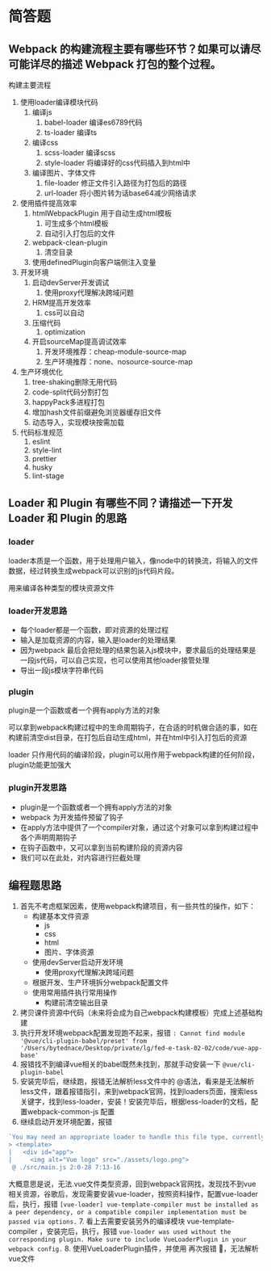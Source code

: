 # 简答题

## Webpack 的构建流程主要有哪些环节？如果可以请尽可能详尽的描述 Webpack 打包的整个过程。

构建主要流程

1. 使用loader编译模块代码
   1. 编译js
      1. babel-loader 编译es6789代码
      2. ts-loader 编译ts
   2. 编译css
      1. scss-loader 编译scss
      2. style-loader 将编译好的css代码插入到html中
   3. 编译图片、字体文件
      1. file-loader 修正文件引入路径为打包后的路径
      2. url-loader 将小图片转为话base64减少网络请求
2. 使用插件提高效率
   1. htmlWebpackPlugin 用于自动生成html模板
      1. 可生成多个html模板
      2. 自动引入打包后的文件
   2. webpack-clean-plugin
      1. 清空目录
   3. 使用definedPlugin向客户端侧注入变量
3. 开发环境
   1. 启动devServer开发调试
      1. 使用proxy代理解决跨域问题
   2. HRM提高开发效率
      1. css可以自动
   3. 压缩代码
      1. optimization
   4. 开启sourceMap提高调试效率
      1. 开发环境推荐：cheap-module-source-map
      2. 生产环境推荐：none、nosource-source-map
4. 生产环境优化
   1. tree-shaking删除无用代码
   2. code-split代码分割打包
   3. happyPack多进程打包
   4. 增加hash文件前缀避免浏览器缓存旧文件
   5. 动态导入，实现模块按需加载
5. 代码标准规范
   1. eslint
   2. style-lint
   3. prettier
   4. husky
   5. lint-stage

## Loader 和 Plugin 有哪些不同？请描述一下开发 Loader 和 Plugin 的思路

### loader

loader本质是一个函数，用于处理用户输入，像node中的转换流，将输入的文件数据，经过转换生成webpack可以识别的js代码片段。

用来编译各种类型的模块资源文件

### loader开发思路

- 每个loader都是一个函数，即对资源的处理过程
- 输入是加载资源的内容，输入是loader的处理结果
- 因为webpack 最后会把处理的结果包装入js模块中，要求最后的处理结果是一段js代码，可以自己实现，也可以使用其他loader接管处理
- 导出一段js模块字符串代码

### plugin

plugin是一个函数或者一个拥有apply方法的对象

可以拿到webpack构建过程中的生命周期钩子，在合适的时机做合适的事，如在构建前清空dist目录，在打包后自动生成html，并在html中引入打包后的资源

loader 只作用代码的编译阶段，plugin可以用作用于webpack构建的任何阶段，plugin功能更加强大

### plugin开发思路

- plugin是一个函数或者一个拥有apply方法的对象
- webpack 为开发插件预留了钩子
- 在apply方法中提供了一个compiler对象，通过这个对象可以拿到构建过程中各个声明周期钩子
- 在钩子函数中，又可以拿到当前构建阶段的资源内容
- 我们可以在此处，对内容进行拦截处理

## 编程题思路

1. 首先不考虑框架因素，使用webpack构建项目，有一些共性的操作，如下：
   - 构建基本文件资源
     - js
     - css
     - html
     - 图片、字体资源
   - 使用devServer启动开发环境
     - 使用proxy代理解决跨域问题
   - 根据开发、生产环境拆分webpack配置文件
   - 使用常用插件执行常用操作
     - 构建前清空输出目录
 2. 拷贝课件资源中代码（未来将会成为自己webpack构建模板）完成上述基础构建
 3. 执行开发环境webpack配置发现跑不起来，报错 `: Cannot find module '@vue/cli-plugin-babel/preset' from '/Users/bytednace/Desktop/private/lg/fed-e-task-02-02/code/vue-app-base'`
 4. 报错找不到编译vue相关的babel既然未找到，那就手动安装一下 `@vue/cli-plugin-babel`
 5. 安装完毕后，继续跑，报错无法解析less文件中的 @语法，看来是无法解析less文件，跟着报错指引，来到webpack官网，找到loaders页面，搜索less关键字，找到less-loader，安装！安装完毕后，根据less-loader的文档，配置webpack-common-js 配置
 6. 继续启动开发环境配置，报错

```js
`You may need an appropriate loader to handle this file type, currently no loaders are configured to process this file. See https://webpack.js.org/concepts#loaders
> <template>
|   <div id="app">
|     <img alt="Vue logo" src="./assets/logo.png">
 @ ./src/main.js 2:0-28 7:13-16
```

大概意思是说，无法.vue文件类型资源，回到webpack官网找，发现找不到vue相关资源，谷歌后，发现需要安装vue-loader，按照资料操作，配置vue-loader后，执行，报错 `[vue-loader] vue-template-compiler must be installed as a peer dependency, or a compatible compiler implementation must be passed via options.`
7. 看上去需要安装另外的编译模块 vue-template-compiler ，安装完后，执行，报错 `vue-loader was used without the corresponding plugin. Make sure to include VueLoaderPlugin in your webpack config.`
8. 使用VueLoaderPlugin插件，并使用 再次报错  ，无法解析 vue文件<style> 标签下的样式，找资料找到vue官网继续 https://vue-loader.vuejs.org/guide/#manual-setup  
9. 至此打包成功
10. 但是此时运行开发环境 报错 Cannot convert undefined or null to object   /core-js/internals/set-to-string-tag.js
11. 谷歌资料，为babel-loader 配置如下，解决报错

```js
 exclude : [
         /\bcore-js\b/,
          /\bwebpack\/buildin\b/
      ],
```

